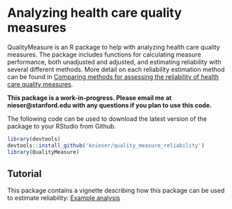 # Analyzing health care quality measures

QualityMeasure is an R package to help with analyzing health care quality measures. The package includes functions for calculating measure performance, both unadjusted and adjusted, and estimating reliability with several different methods. More detail on each reliability estimation method can be found in [Comparing methods for assessing the reliability of health care quality measures](https://doi.org/10.1002/sim.10197).

<b> This package is a work-in-progress. Please email me at nieser\@stanford.edu with any questions if you plan to use this code. </b>

The following code can be used to download the latest version of the package to your RStudio from Github.

``` r
library(devtools)
devtools::install_github('knieser/quality_measure_reliability')
library(QualityMeasure)
```

## Tutorial

This package contains a vignette describing how this package can be used to estimate reliability: [Example analysis](https://knieser.github.io/QualityMeasure/Example-analysis.html)
